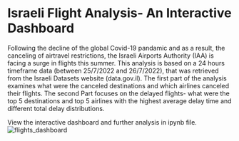 # Israeli Flight Analysis- An Interactive Dashboard
Following the decline of the global Covid-19 pandamic and as a result, the canceling of airtravel restrictions, the Israeli Airports Authority (IAA) is facing a surge in flights this summer.
This analysis is based on a 24 hours timeframe data (between 25/7/2022 and 26/7/2022), that was retrieved from the Israeli Datasets website (data.gov.il).
The first part of the analysis examines what were the canceled destinations and which airlines canceled their flights.
The second Part focuses on the delayed flights- what were the top 5 destinations and top 5 airlines with the highest average delay time and different total delay distributions.

View the interactive dashboard and further analysis in ipynb file.
![flights_dashboard](https://user-images.githubusercontent.com/108684891/180993091-1ee324a6-edd0-498c-8595-e0fcf693371f.png)
